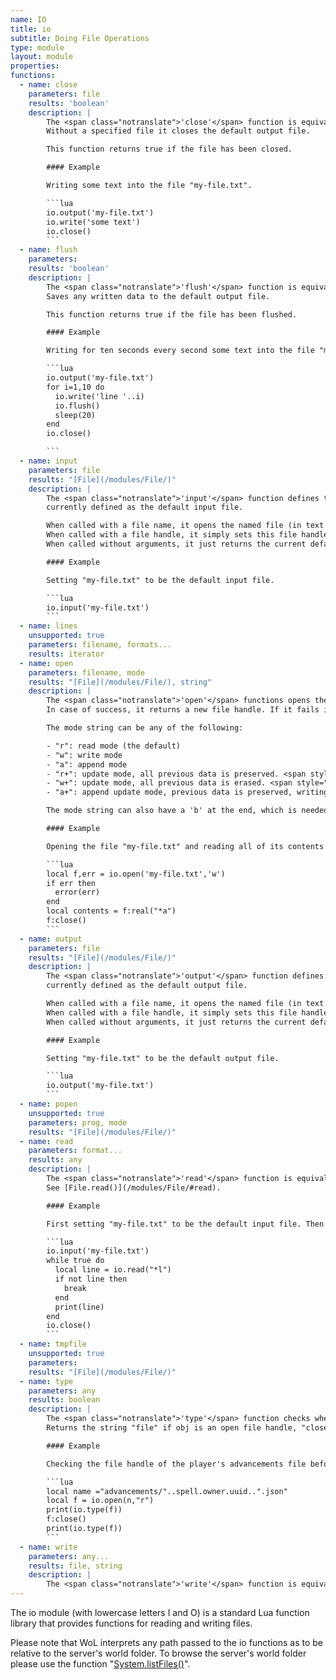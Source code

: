 ```yaml
---
name: IO
title: io
subtitle: Doing File Operations
type: module
layout: module
properties:
functions:  
  - name: close
    parameters: file
    results: 'boolean'
    description: |
        The <span class="notranslate">'close'</span> function is equivalent to [File.close()](/modules/File/#close).
        Without a specified file it closes the default output file.

        This function returns true if the file has been closed.

        #### Example

        Writing some text into the file "my-file.txt".

        ```lua
        io.output('my-file.txt')
        io.write('some text')
        io.close()
        ```
  - name: flush
    parameters:
    results: 'boolean'
    description: |
        The <span class="notranslate">'flush'</span> function is equivalent to ```io.output():flush()```.
        Saves any written data to the default output file.

        This function returns true if the file has been flushed.

        #### Example

        Writing for ten seconds every second some text into the file "my-file.txt".

        ```lua
        io.output('my-file.txt')
        for i=1,10 do
          io.write('line '..i)
          io.flush()
          sleep(20)
        end
        io.close()

        ```
  - name: input
    parameters: file
    results: "[File](/modules/File/)"
    description: |
        The <span class="notranslate">'input'</span> function defines the default input file. It returns the file that is
        currently defined as the default input file.

        When called with a file name, it opens the named file (in text mode), and sets its handle as the default input file.
        When called with a file handle, it simply sets this file handle as the default input file.
        When called without arguments, it just returns the current default input file.

        #### Example

        Setting "my-file.txt" to be the default input file.

        ```lua
        io.input('my-file.txt')
        ```
  - name: lines
    unsupported: true
    parameters: filename, formats...
    results: iterator  
  - name: open
    parameters: filename, mode
    results: "[File](/modules/File/), string"
    description: |
        The <span class="notranslate">'open'</span> functions opens the file with the given filename in the specified mode.
        In case of success, it returns a new file handle. If it fails it returns nil and the error message.

        The mode string can be any of the following:

        - "r": read mode (the default)
        - "w": write mode
        - "a": append mode
        - "r+": update mode, all previous data is preserved. <span style="color:#ff6666">*Currently not supported!*</span>
        - "w+": update mode, all previous data is erased. <span style="color:#ff6666">*Currently not supported!*</span>
        - "a+": append update mode, previous data is preserved, writing is only allowed at the end of file. <span style="color:#ff6666">*Currently not supported!*</span>

        The mode string can also have a 'b' at the end, which is needed in some systems to open the file in binary mode.

        #### Example

        Opening the file "my-file.txt" and reading all of its contents.

        ```lua
        local f,err = io.open('my-file.txt','w')
        if err then
          error(err)
        end   
        local contents = f:real("*a")
        f:close()
        ```
  - name: output
    parameters: file
    results: "[File](/modules/File/)"
    description: |
        The <span class="notranslate">'output'</span> function defines the default output file. It returns the file that is
        currently defined as the default output file.

        When called with a file name, it opens the named file (in text mode), and sets its handle as the default output file.
        When called with a file handle, it simply sets this file handle as the default output file.
        When called without arguments, it just returns the current default output file.

        #### Example

        Setting "my-file.txt" to be the default output file.

        ```lua
        io.output('my-file.txt')
        ```    
  - name: popen
    unsupported: true
    parameters: prog, mode
    results: "[File](/modules/File/)"      
  - name: read
    parameters: format...
    results: any
    description: |
        The <span class="notranslate">'read'</span> function is equivalent to ```io.input():read(...)```.
        See [File.read()](/modules/File/#read).

        #### Example

        First setting "my-file.txt" to be the default input file. Then reading and printing it line by line.

        ```lua
        io.input('my-file.txt')
        while true do
          local line = io.read("*l")
          if not line then
            break
          end
          print(line)
        end
        io.close()
        ```
  - name: tmpfile
    unsupported: true
    parameters:
    results: "[File](/modules/File/)"    
  - name: type
    parameters: any
    results: boolean
    description: |
        The <span class="notranslate">'type'</span> function checks whether the given object is a valid [File](/modules/File/) handle.
        Returns the string "file" if obj is an open file handle, "closed file" if obj is a closed file handle, or nil if obj is not a file handle.

        #### Example

        Checking the file handle of the player's advancements file before and after the file has been closed.

        ```lua
        local name ="advancements/"..spell.owner.uuid..".json"
        local f = io.open(n,"r")
        print(io.type(f))
        f:close()
        print(io.type(f))
        ```     
  - name: write
    parameters: any...
    results: file, string
    description: |
        The <span class="notranslate">'write'</span> function is equivalent to [io.output:write()](/modules/File/#write).
---
```


The <span class="notranslate">io</span> module (with lowercase letters I and O) is a standard Lua function library that provides functions for reading and writing files.

Please note that WoL interprets any path passed to the io functions as to be relative to the server's world folder.
To browse the server's world folder please use the function "[System.listFiles()](/modules/System/#listFiles)".
